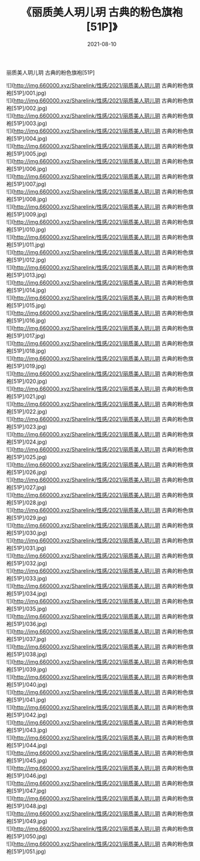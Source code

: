 ﻿---
layout: post
title:  《丽质美人玥儿玥 古典的粉色旗袍[51P]》
date:   2021-08-10
img: http://img.660000.xyz/Sharelink/性感/2021/丽质美人玥儿玥 古典的粉色旗袍[51P]/000.jpg
categories: [美女, 清纯, 唯美]
---

丽质美人玥儿玥 古典的粉色旗袍[51P]

  ![](http://img.660000.xyz/Sharelink/性感/2021/丽质美人玥儿玥 古典的粉色旗袍[51P]/001.jpg) <br> ![](http://img.660000.xyz/Sharelink/性感/2021/丽质美人玥儿玥 古典的粉色旗袍[51P]/002.jpg) <br> ![](http://img.660000.xyz/Sharelink/性感/2021/丽质美人玥儿玥 古典的粉色旗袍[51P]/003.jpg) <br> ![](http://img.660000.xyz/Sharelink/性感/2021/丽质美人玥儿玥 古典的粉色旗袍[51P]/004.jpg) <br> ![](http://img.660000.xyz/Sharelink/性感/2021/丽质美人玥儿玥 古典的粉色旗袍[51P]/005.jpg) <br> ![](http://img.660000.xyz/Sharelink/性感/2021/丽质美人玥儿玥 古典的粉色旗袍[51P]/006.jpg) <br> ![](http://img.660000.xyz/Sharelink/性感/2021/丽质美人玥儿玥 古典的粉色旗袍[51P]/007.jpg) <br> ![](http://img.660000.xyz/Sharelink/性感/2021/丽质美人玥儿玥 古典的粉色旗袍[51P]/008.jpg) <br> ![](http://img.660000.xyz/Sharelink/性感/2021/丽质美人玥儿玥 古典的粉色旗袍[51P]/009.jpg) <br> ![](http://img.660000.xyz/Sharelink/性感/2021/丽质美人玥儿玥 古典的粉色旗袍[51P]/010.jpg) <br> ![](http://img.660000.xyz/Sharelink/性感/2021/丽质美人玥儿玥 古典的粉色旗袍[51P]/011.jpg) <br> ![](http://img.660000.xyz/Sharelink/性感/2021/丽质美人玥儿玥 古典的粉色旗袍[51P]/012.jpg) <br> ![](http://img.660000.xyz/Sharelink/性感/2021/丽质美人玥儿玥 古典的粉色旗袍[51P]/013.jpg) <br> ![](http://img.660000.xyz/Sharelink/性感/2021/丽质美人玥儿玥 古典的粉色旗袍[51P]/014.jpg) <br> ![](http://img.660000.xyz/Sharelink/性感/2021/丽质美人玥儿玥 古典的粉色旗袍[51P]/015.jpg) <br> ![](http://img.660000.xyz/Sharelink/性感/2021/丽质美人玥儿玥 古典的粉色旗袍[51P]/016.jpg) <br> ![](http://img.660000.xyz/Sharelink/性感/2021/丽质美人玥儿玥 古典的粉色旗袍[51P]/017.jpg) <br> ![](http://img.660000.xyz/Sharelink/性感/2021/丽质美人玥儿玥 古典的粉色旗袍[51P]/018.jpg) <br> ![](http://img.660000.xyz/Sharelink/性感/2021/丽质美人玥儿玥 古典的粉色旗袍[51P]/019.jpg) <br> ![](http://img.660000.xyz/Sharelink/性感/2021/丽质美人玥儿玥 古典的粉色旗袍[51P]/020.jpg) <br> ![](http://img.660000.xyz/Sharelink/性感/2021/丽质美人玥儿玥 古典的粉色旗袍[51P]/021.jpg) <br> ![](http://img.660000.xyz/Sharelink/性感/2021/丽质美人玥儿玥 古典的粉色旗袍[51P]/022.jpg) <br> ![](http://img.660000.xyz/Sharelink/性感/2021/丽质美人玥儿玥 古典的粉色旗袍[51P]/023.jpg) <br> ![](http://img.660000.xyz/Sharelink/性感/2021/丽质美人玥儿玥 古典的粉色旗袍[51P]/024.jpg) <br> ![](http://img.660000.xyz/Sharelink/性感/2021/丽质美人玥儿玥 古典的粉色旗袍[51P]/025.jpg) <br> ![](http://img.660000.xyz/Sharelink/性感/2021/丽质美人玥儿玥 古典的粉色旗袍[51P]/026.jpg) <br> ![](http://img.660000.xyz/Sharelink/性感/2021/丽质美人玥儿玥 古典的粉色旗袍[51P]/027.jpg) <br> ![](http://img.660000.xyz/Sharelink/性感/2021/丽质美人玥儿玥 古典的粉色旗袍[51P]/028.jpg) <br> ![](http://img.660000.xyz/Sharelink/性感/2021/丽质美人玥儿玥 古典的粉色旗袍[51P]/029.jpg) <br> ![](http://img.660000.xyz/Sharelink/性感/2021/丽质美人玥儿玥 古典的粉色旗袍[51P]/030.jpg) <br> ![](http://img.660000.xyz/Sharelink/性感/2021/丽质美人玥儿玥 古典的粉色旗袍[51P]/031.jpg) <br> ![](http://img.660000.xyz/Sharelink/性感/2021/丽质美人玥儿玥 古典的粉色旗袍[51P]/032.jpg) <br> ![](http://img.660000.xyz/Sharelink/性感/2021/丽质美人玥儿玥 古典的粉色旗袍[51P]/033.jpg) <br> ![](http://img.660000.xyz/Sharelink/性感/2021/丽质美人玥儿玥 古典的粉色旗袍[51P]/034.jpg) <br> ![](http://img.660000.xyz/Sharelink/性感/2021/丽质美人玥儿玥 古典的粉色旗袍[51P]/035.jpg) <br> ![](http://img.660000.xyz/Sharelink/性感/2021/丽质美人玥儿玥 古典的粉色旗袍[51P]/036.jpg) <br> ![](http://img.660000.xyz/Sharelink/性感/2021/丽质美人玥儿玥 古典的粉色旗袍[51P]/037.jpg) <br> ![](http://img.660000.xyz/Sharelink/性感/2021/丽质美人玥儿玥 古典的粉色旗袍[51P]/038.jpg) <br> ![](http://img.660000.xyz/Sharelink/性感/2021/丽质美人玥儿玥 古典的粉色旗袍[51P]/039.jpg) <br> ![](http://img.660000.xyz/Sharelink/性感/2021/丽质美人玥儿玥 古典的粉色旗袍[51P]/040.jpg) <br> ![](http://img.660000.xyz/Sharelink/性感/2021/丽质美人玥儿玥 古典的粉色旗袍[51P]/041.jpg) <br> ![](http://img.660000.xyz/Sharelink/性感/2021/丽质美人玥儿玥 古典的粉色旗袍[51P]/042.jpg) <br> ![](http://img.660000.xyz/Sharelink/性感/2021/丽质美人玥儿玥 古典的粉色旗袍[51P]/043.jpg) <br> ![](http://img.660000.xyz/Sharelink/性感/2021/丽质美人玥儿玥 古典的粉色旗袍[51P]/044.jpg) <br> ![](http://img.660000.xyz/Sharelink/性感/2021/丽质美人玥儿玥 古典的粉色旗袍[51P]/045.jpg) <br> ![](http://img.660000.xyz/Sharelink/性感/2021/丽质美人玥儿玥 古典的粉色旗袍[51P]/046.jpg) <br> ![](http://img.660000.xyz/Sharelink/性感/2021/丽质美人玥儿玥 古典的粉色旗袍[51P]/047.jpg) <br> ![](http://img.660000.xyz/Sharelink/性感/2021/丽质美人玥儿玥 古典的粉色旗袍[51P]/048.jpg) <br> ![](http://img.660000.xyz/Sharelink/性感/2021/丽质美人玥儿玥 古典的粉色旗袍[51P]/049.jpg) <br> ![](http://img.660000.xyz/Sharelink/性感/2021/丽质美人玥儿玥 古典的粉色旗袍[51P]/050.jpg) <br> ![](http://img.660000.xyz/Sharelink/性感/2021/丽质美人玥儿玥 古典的粉色旗袍[51P]/051.jpg) <br>